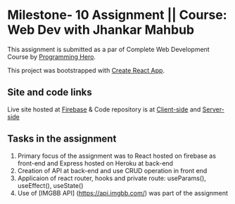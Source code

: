# Milestone- 10 Assignment || Course: Web Dev with Jhankar Mahbub
This assignment is submitted as a par of Complete Web Development Course by [Programming Hero](https://web.programming-hero.com/).

This project was bootstrapped with [Create React App](https://github.com/facebook/create-react-app).

## Site and code links
Live site hosted at [Firebase](https://time-machine-7b98e.web.app/admin/addProducts) 
& Code repository is at [Client-side](https://github.com/Porgramming-Hero-web-course/full-stack-client-farukhrana14) and [Server-side](https://github.com/Porgramming-Hero-web-course/full-stack-server-farukhrana14)


## Tasks in the assignment

1. Primary focus of the assignment was to React hosted on firebase as front-end and Express hosted on Heroku at back-end
2. Creation of API at back-end and use CRUD operation in front end
3. Applicaion of react router, hooks and private route: useParams(), useEffect(), useState()
4. Use of [IMGBB API] (https://api.imgbb.com/) was part of the assignment


